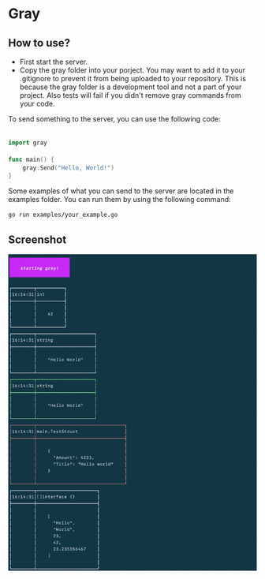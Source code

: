 # Gray
## How to use?
- First start the server.
- Copy the gray folder into your porject. You may want to add it to your .gitignore to prevent it from being uploaded to your repository. This is because the gray folder is a development tool and not a part of your project. Also tests will fail if you didn't remove gray commands from your code.

To send something to the server, you can use the following code:
```go

import gray

func main() {
    gray.Send("Hello, World!")
}

```

Some examples of what you can send to the server are located in the examples folder. You can run them by using the following command:
```bash
go run examples/your_example.go
```

## Screenshot
![Screenshot](assets/Screenshot.png)
